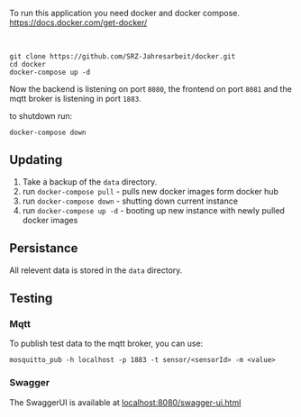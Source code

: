 To run this application you need docker and docker compose.
<br>
https://docs.docker.com/get-docker/

<br>

```
git clone https://github.com/SRZ-Jahresarbeit/docker.git
cd docker
docker-compose up -d
```

Now the backend is listening on port `8080`, the frontend on port `8081` and the mqtt broker is
listening in port `1883`.

to shutdown run:
```
docker-compose down
```

## Updating

1. Take a backup of the `data` directory.
2. run `docker-compose pull` - pulls new docker images form docker hub
3. run `docker-compose down` - shutting down current instance
4. run `docker-compose up -d` - booting up new instance with newly pulled docker images

## Persistance

All relevent data is stored in the `data` directory.

## Testing

### Mqtt
To publish test data to the mqtt broker, you can use:
```
mosquitto_pub -h localhost -p 1883 -t sensor/<sensorId> -m <value>
```

### Swagger
The SwaggerUI is available at [localhost:8080/swagger-ui.html](http://localhost:8080/swagger-ui.html)
